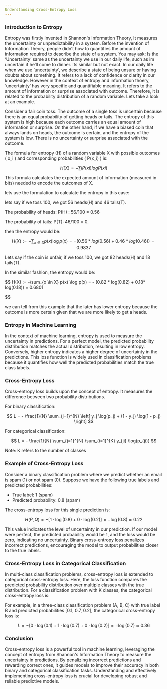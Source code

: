 ```yaml
---
Understanding Cross-Entropy Loss
---
```



### Introduction to Entropy

Entropy was firstly invented in Shannon's Information Theory, It measures the uncertainty or unpredictability in a system. Before the invention of Information Theory, people didn’t  how to  quantifies the amount of information required to describe the state of a system. You may ask: Is the ‘Uncertainty’ same as the uncertainty we use in our daily life, such as im uncertain if he’ll come to dinner. Its similar but not exact. In our daily life when we use ‘uncertainty’, we describe a state of being unsure or having doubts about something. It refers to a lack of confidence or clarity in our knowledge. However in the context of entropy and information thoery, ‘uncertainty’ has very specific and quantifiable meaning. It refers to the amount of information or surprise associated with outcome. Therefore, it is related to the probability distribution of a random variable. Lets take a look at an example.

Consider a fair coin toss. The outcome of a single toss is uncertain because there is an equal probability of getting heads or tails. The entropy of this system is high because each outcome carries an equal amount of information or surprise.
On the other hand, if we have a biased coin that always lands on heads, the outcome is certain, and the entropy of the system is low. There is no uncertainty or surprise associated with the outcome.

 The formula for entropy (H) of a random variable X with possible outcomes \( x_i \) and corresponding probabilities \( P(x_i) \) is:

$$
H(X)=−∑iP(xi)logP(xi)
$$

This formula calculates the expected amount of information (measured in bits) needed to encode the outcomes of X.

lets use the formulation to calculate the entropy in this case:

lets say if we toss 100, we got 56 heads(H) and 46 tails(T).

The probability of heads: P(H) : 56/100 = 0.56

The probability of tails: P(T): 46/100 = 0.

then the entropy would be:

$$
H(X) := -\sum_{x \in X} p(x) \log p(x) = - (0.56 * log(0.56) + 0.46 * log(0.46)) = 0.9837
$$

Lets say if the coin is unfair, if we toss 100, we got 82 heads(H) and 18 tails(T).

In the similar fashion, the entropy would be:

$$
H(X) := -\sum_{x \in X} p(x) \log p(x) = - (0.82 * log(0.82) + 0.18* log(0.18)) = 0.6801

$$

we can tell from this example that the later has lower entropy because the outcome is more certain given that we are more likely to get a heads.

### Entropy in Machine Learning

In the context of machine learning, entropy is used to measure the uncertainty in predictions. For a perfect model, the predicted probability distribution matches the actual distribution, resulting in low entropy. Conversely, higher entropy indicates a higher degree of uncertainty in the predictions. This loss function is widely used in classification problems because it quantifies how well the predicted probabilities match the true class labels.

### Cross-Entropy Loss

Cross-entropy loss builds upon the concept of entropy. It measures the difference between two probability distributions.

For binary classification:

$$
L = - \frac{1}{N} \sum_{j=1}^{N} \left[ y_j \log(p_j) + (1 - y_j) \log(1 - p_j) \right]
$$

For categorical classification:

$$
L = - \frac{1}{N} \sum_{j=1}^{N} \sum_{i=1}^{K} y_{ji} \log(p_{ji})
$$

Note: K refers to the number of classes

### Example of Cross-Entropy Loss

Consider a binary classification problem where we predict whether an email is spam (1) or not spam (0). Suppose we have the following true labels and predicted probabilities:

- True label: 1 (spam)
- Predicted probability: 0.8 (spam)

The cross-entropy loss for this single prediction is:

$$
H(P, Q) = -[1 \cdot \log(0.8) + 0 \cdot \log(0.2)] = -\log(0.8) \approx 0.22
$$

This value indicates the level of uncertainty in our prediction. If our model were perfect, the predicted probability would be 1, and the loss would be zero, indicating no uncertainty. Binary cross-entropy loss penalizes incorrect predictions, encouraging the model to output probabilities closer to the true labels.

### Cross-Entropy Loss in Categorical Classification

In multi-class classification problems, cross-entropy loss is extended to categorical cross-entropy loss. Here, the loss function compares the predicted probability distribution over multiple classes with the true distribution. For a classification problem with K classes, the categorical cross-entropy loss is:

For example, in a three-class classification problem (A, B, C) with true label B and predicted probabilities [0.1, 0.7, 0.2], the categorical cross-entropy loss is:

$$
L = -[0 \cdot \log(0.1) + 1 \cdot \log(0.7) + 0 \cdot \log(0.2)] = -\log(0.7) \approx 0.36
$$

### Conclusion

Cross-entropy loss is a powerful tool in machine learning, leveraging the concept of entropy from Shannon's Information Theory to measure the uncertainty in predictions. By penalizing incorrect predictions and rewarding correct ones, it guides models to improve their accuracy in both binary and categorical classification tasks. Understanding and effectively implementing cross-entropy loss is crucial for developing robust and reliable predictive models.
